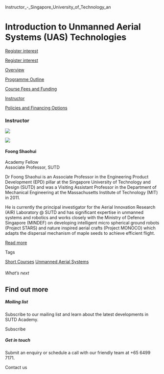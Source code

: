 Instructor_-_Singapore_University_of_Technology_an



Introduction to Unmanned Aerial Systems (UAS) Technologies
==========================================================

[Register interest](/admissions/academy/short-courses/short-courses-register-your-interest/?coursename=introduction-to-unmanned-aerial-systems-(uas)-technologies)

[Register interest](/admissions/academy/short-courses/short-courses-register-your-interest/?coursename=introduction-to-unmanned-aerial-systems-(uas)-technologies)

[Overview](/course/introduction-to-unmanned-aerial-systems-uas-technologies/#tabs)

[Programme Outline](/course/introduction-to-unmanned-aerial-systems-uas-technologies/programme-outline/#tabs)

[Course Fees and Funding](/course/introduction-to-unmanned-aerial-systems-uas-technologies/course-fees-and-funding/#tabs)

[Instructor](/course/introduction-to-unmanned-aerial-systems-uas-technologies/instructor/#tabs)

[Policies and Financing Options](/course/introduction-to-unmanned-aerial-systems-uas-technologies/policies-and-financing-options/#tabs)

### Instructor

![](https://epd.sutd.edu.sg/files/SF_portrait.jpg)



![](https://www.sutd.edu.sg/repo/wp-content/uploads/sites/2/2012/11/epd-faculty-foong-shaohui-2021.jpg?w=220)

#### **Foong Shaohui**

Academy Fellow  
Associate Professor, SUTD

Dr Foong Shaohui is an Associate Professor in the Engineering Product Development (EPD) pillar at the Singapore University of Technology and Design (SUTD) and was a Visiting Assistant Professor in the Department of Mechanical Engineering at the Massachusetts Institute of Technology (MIT) in 2011.

He is currently the principal investigator for the Aerial Innovation Research (AIR) Laboratory @ SUTD and has significant expertise in unmanned systems and robotics and works closely with the Ministry of Defence Singapore (MINDEF) on developing intelligent micro spherical ground robots (Project STARS) and nature inspired aerial crafts (Project MONOCO) which adapts the dispersal mechanism of maple seeds to achieve efficient flight.

[Read more](/profile/foong-shaohui)

Tags

[Short Courses](/admissions/academy/courses-and-modules/?academy-type-course=780)
[Unmanned Aerial Systems](/admissions/academy/courses-and-modules/?discipline=800)

###### What’s next

Find out more
-------------

##### Mailing list

Subscribe to our mailing list and learn about the latest developments in SUTD Academy.

Subscribe

##### Get in touch

Submit an enquiry or schedule a call with our friendly team at +65 6499 7171.

Contact us

